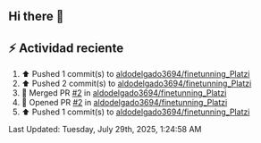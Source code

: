 ## Hi there 👋

## :zap: Actividad reciente
<!--RECENT_ACTIVITY:start-->
1. ⬆️ Pushed 1 commit(s) to [aldodelgado3694/finetunning_Platzi](https://github.com/aldodelgado3694/finetunning_Platzi)<br>
2. ⬆️ Pushed 2 commit(s) to [aldodelgado3694/finetunning_Platzi](https://github.com/aldodelgado3694/finetunning_Platzi)<br>
3. 🎉 Merged PR [#2](https://github.com/aldodelgado3694/finetunning_Platzi/pull/2) in [aldodelgado3694/finetunning_Platzi](https://github.com/aldodelgado3694/finetunning_Platzi)<br>
4. 💪 Opened PR [#2](https://github.com/aldodelgado3694/finetunning_Platzi/pull/2) in [aldodelgado3694/finetunning_Platzi](https://github.com/aldodelgado3694/finetunning_Platzi)<br>
5. ⬆️ Pushed 1 commit(s) to [aldodelgado3694/finetunning_Platzi](https://github.com/aldodelgado3694/finetunning_Platzi)<br>
<!--RECENT_ACTIVITY:end-->

<!--RECENT_ACTIVITY:last_update-->
Last Updated: Tuesday, July 29th, 2025, 1:24:58 AM
<!--RECENT_ACTIVITY:last_update_end-->

<!--
**aldodelgado3694/aldodelgado3694** is a ✨ _special_ ✨ repository because its `README.md` (this file) appears on your GitHub profile.

Here are some ideas to get you started:

- 🔭 I’m currently working on ...
- 🌱 I’m currently learning ...
- 👯 I’m looking to collaborate on ...
- 🤔 I’m looking for help with ...
- 💬 Ask me about ...
- 📫 How to reach me: ...
- 😄 Pronouns: ...
- ⚡ Fun fact: ...
-->
